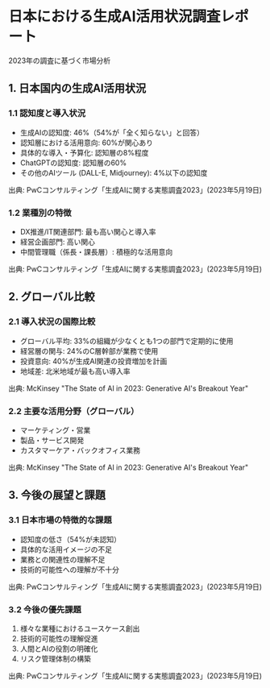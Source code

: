 # 日本における生成AI活用状況調査レポート
2023年の調査に基づく市場分析

## 1. 日本国内の生成AI活用状況

### 1.1 認知度と導入状況
- 生成AIの認知度: 46%（54%が「全く知らない」と回答）
- 認知層における活用意向: 60%が関心あり
- 具体的な導入・予算化: 認知層の8%程度
- ChatGPTの認知度: 認知層の60%
- その他のAIツール (DALL-E, Midjourney): 4%以下の認知度

出典: PwCコンサルティング「生成AIに関する実態調査2023」(2023年5月19日)

### 1.2 業種別の特徴
- DX推進/IT関連部門: 最も高い関心と導入率
- 経営企画部門: 高い関心
- 中間管理職（係長・課長層）: 積極的な活用意向

出典: PwCコンサルティング「生成AIに関する実態調査2023」(2023年5月19日)

## 2. グローバル比較

### 2.1 導入状況の国際比較
- グローバル平均: 33%の組織が少なくとも1つの部門で定期的に使用
- 経営層の関与: 24%のC層幹部が業務で使用
- 投資意向: 40%が生成AI関連の投資増加を計画
- 地域差: 北米地域が最も高い導入率

出典: McKinsey "The State of AI in 2023: Generative AI's Breakout Year"

### 2.2 主要な活用分野（グローバル）
- マーケティング・営業
- 製品・サービス開発
- カスタマーケア・バックオフィス業務

出典: McKinsey "The State of AI in 2023: Generative AI's Breakout Year"

## 3. 今後の展望と課題

### 3.1 日本市場の特徴的な課題
- 認知度の低さ（54%が未認知）
- 具体的な活用イメージの不足
- 業務との関連性の理解不足
- 技術的可能性への理解が不十分

出典: PwCコンサルティング「生成AIに関する実態調査2023」(2023年5月19日)

### 3.2 今後の優先課題
1. 様々な業種におけるユースケース創出
2. 技術的可能性の理解促進
3. 人間とAIの役割の明確化
4. リスク管理体制の構築

出典: PwCコンサルティング「生成AIに関する実態調査2023」(2023年5月19日)
